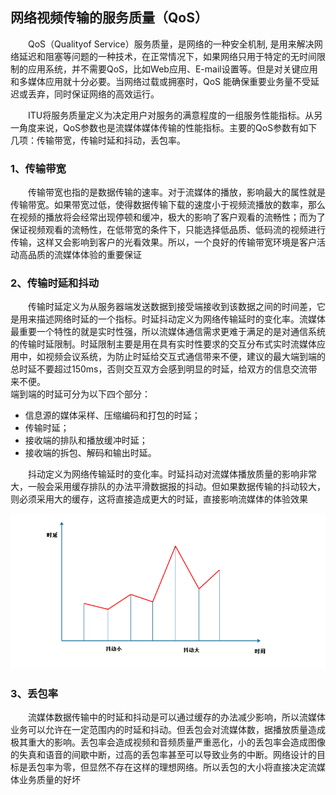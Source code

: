 ## 网络视频传输的服务质量（QoS）

&emsp;&emsp;QoS（Qualityof Service）服务质量，是网络的一种安全机制, 是用来解决网络延迟和阻塞等问题的一种技术，在正常情况下，如果网络只用于特定的无时间限制的应用系统，并不需要QoS，比如Web应用、E-mail设置等。但是对关键应用和多媒体应用就十分必要。当网络过载或拥塞时，QoS 能确保重要业务量不受延迟或丢弃，同时保证网络的高效运行。

&emsp;&emsp;ITU将服务质量定义为决定用户对服务的满意程度的一组服务性能指标。从另一角度来说，QoS参数也是流媒体媒体传输的性能指标。主要的QoS参数有如下几项：传输带宽，传输时延和抖动，丢包率。

### 1、传输带宽
&emsp;&emsp;传输带宽也指的是数据传输的速率。对于流媒体的播放，影响最大的属性就是传输带宽。如果带宽过低，使得数据传输下载的速度小于视频流播放的数率，那么在视频的播放将会经常出现停顿和缓冲，极大的影响了客户观看的流畅性；而为了保证视频观看的流畅性，在低带宽的条件下，只能选择低品质、低码流的视频进行传输，这样又会影响到客户的光看效果。所以，一个良好的传输带宽环境是客户活动高品质的流媒体体验的重要保证

### 2、传输时延和抖动
&emsp;&emsp;传输时延定义为从服务器端发送数据到接受端接收到该数据之间的时间差，它是用来描述网络时延的一个指标。时延抖动定义为网络传输延时的变化率。流媒体最重要一个特性的就是实时性强，所以流媒体通信需求更难于满足的是对通信系统的传输时延限制。时延限制主要是用在具有实时性要求的交互分布式实时流媒体应用中，如视频会议系统，为防止时延给交互式通信带来不便，建议的最大端到端的总时延不要超过150ms，否则交互双方会感到明显的时延，给双方的信息交流带来不便。
</br>
端到端的时延可分为以下四个部分：
- 信息源的媒体采样、压缩编码和打包的时延；
- 传输时延；
- 接收端的排队和播放缓冲时延；
- 接收端的拆包、解码和输出时延。

&emsp;&emsp;抖动定义为网络传输延时的变化率。时延抖动对流媒体播放质量的影响非常大，一般会采用缓存排队的办法平滑数据报的抖动。但如果数据传输的抖动较大，则必须采用大的缓存，这将直接造成更大的时延，直接影响流媒体的体验效果

![](https://github.com/ZongYuWang/image/blob/master/%E6%B5%81%E5%AA%92%E4%BD%93/Audio-video-coding4.png)

### 3、丢包率
&emsp;&emsp;流媒体数据传输中的时延和抖动是可以通过缓存的办法减少影响，所以流媒体业务可以允许在一定范围内的时延和抖动。但丢包会对流媒体数，据播放质量造成极其重大的影响。丢包率会造成视频和音频质量严重恶化，小的丢包率会造成图像的失真和语音的间歇中断，过高的丢包率甚至可以导致业务的中断。网络设计的目标是丢包率为零，但显然不存在这样的理想网络。所以丢包的大小将直接决定流媒体业务质量的好坏
